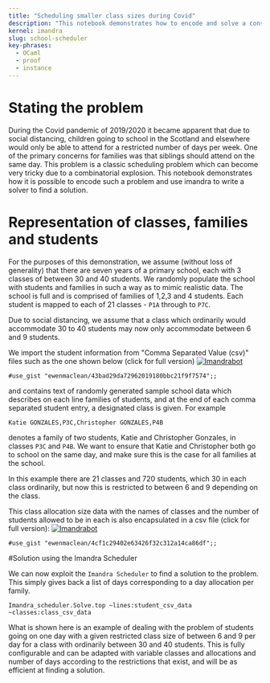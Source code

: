```yaml
---
title: "Scheduling smaller class sizes during Covid"
description: "This notebook demonstrates how to encode and solve a constraint problem of making sure all children from the same family go to school on the same day, when days at school are restricted due to Covid."
kernel: imandra
slug: school-scheduler
key-phrases:
  - OCaml
  - proof
  - instance
---
```


# Stating the problem

During the Covid pandemic of 2019/2020 it became apparent that due to social distancing, children going to school in the Scotland and elsewhere would only be able to attend for a restricted number of days per week. One of the primary concerns for families was that siblings should attend on the same day. This problem is a classic scheduling problem which can become very tricky due to a combinatorial explosion. This notebook demonstrates how it is possible to encode such a problem and use imandra to write a solver to find a solution.

# Representation of classes, families and students

For the purposes of this demonstration, we assume (without loss of generality) that there are seven years of a primary school, each with 3 classes of between 30 and 40 students. We randomly populate the school with students and families in such a way as to mimic realistic data. The school is full and is comprised of families of 1,2,3 and 4 students. Each student is mapped to each of 21 classes - `P1A` through to `P7C`.

Due to social distancing, we assume that a class which ordinarily would accommodate 30 to 40 students may now only accommodate between 6 and 9 students.

We import the student information from "Comma Separated Value (csv)" files such as the one shown below (click for full version)
[![Imandrabot](https://storage.googleapis.com/imandra-notebook-assets/studentscsv.png)](https://gist.github.com/ewenmaclean/3040c39c424d7d2f1e43c82f9fff2f06)

```{.imandra .input}
#use_gist "ewenmaclean/43bad29da72962019180bbc21f9f7574";;
```

and contains text of randomly generated sample school data which describes on each line families of students, and at the end of each comma separated student entry, a designated class is given. For example

```
Katie GONZALES,P3C,Christopher GONZALES,P4B
```


denotes a family of two students, Katie and Christopher Gonzales, in classes `P3C` and `P4B`. We want to ensure that Katie and Christopher both go to school on the same day, and make sure this is the case for all families at the school. 

In this example there are 21 classes and 720 students, which 30 in each class ordinarily, but now this is restricted to between 6 and 9 depending on the class.

This class allocation size data with the names of classes and the number of students allowed to be in each is also encapsulated in a csv file (click for full version):
[![Imandrabot](https://storage.googleapis.com/imandra-notebook-assets/classescsv.png)](https://gist.github.com/ewenmaclean/4cf1c29402e63426f32c312a14ca86df)

```{.imandra .input}
#use_gist "ewenmaclean/4cf1c29402e63426f32c312a14ca86df";;
```

#Solution using the Imandra Scheduler

We can now exploit the `Imandra Scheduler` to find a solution to the problem. This simply gives back a list of days corresponding to a day allocation per family.

```{.imandra .input}
Imandra_scheduler.Solve.top ~lines:student_csv_data ~classes:class_csv_data
```

What is shown here is an example of dealing with the problem of students going on one day with a given restricted class size of between 6 and 9 per day for a class with ordinarily between 30 and 40 students. This is fully configurable and can be adapted with variable classes and allocations and number of days according to the restrictions that exist, and will be as efficient at finding a solution.
